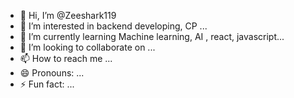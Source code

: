 - 👋 Hi, I’m @Zeeshark119
- 👀 I’m interested in backend developing, CP ...
- 🌱 I’m currently learning Machine learning, AI , react, javascript...
- 💞️ I’m looking to collaborate on ...
- 📫 How to reach me ...
- 😄 Pronouns: ...
- ⚡ Fun fact: ...

<!---
Zeeshark119/Zeeshark119 is a ✨ special ✨ repository because its `README.md` (this file) appears on your GitHub profile.
You can click the Preview link to take a look at your changes.
--->
